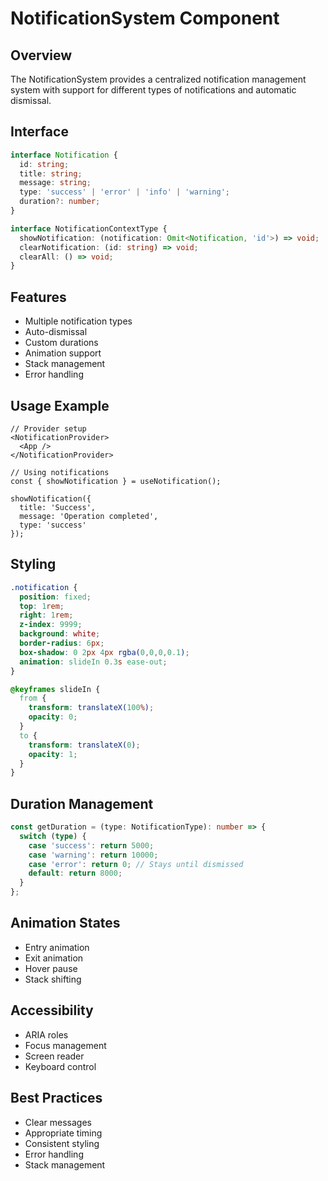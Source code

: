# NotificationSystem Component

## Overview
The NotificationSystem provides a centralized notification management system with support for different types of notifications and automatic dismissal.

## Interface
```typescript
interface Notification {
  id: string;
  title: string;
  message: string;
  type: 'success' | 'error' | 'info' | 'warning';
  duration?: number;
}

interface NotificationContextType {
  showNotification: (notification: Omit<Notification, 'id'>) => void;
  clearNotification: (id: string) => void;
  clearAll: () => void;
}
```

## Features
- Multiple notification types
- Auto-dismissal
- Custom durations
- Animation support
- Stack management
- Error handling

## Usage Example
```tsx
// Provider setup
<NotificationProvider>
  <App />
</NotificationProvider>

// Using notifications
const { showNotification } = useNotification();

showNotification({
  title: 'Success',
  message: 'Operation completed',
  type: 'success'
});
```

## Styling
```css
.notification {
  position: fixed;
  top: 1rem;
  right: 1rem;
  z-index: 9999;
  background: white;
  border-radius: 6px;
  box-shadow: 0 2px 4px rgba(0,0,0,0.1);
  animation: slideIn 0.3s ease-out;
}

@keyframes slideIn {
  from {
    transform: translateX(100%);
    opacity: 0;
  }
  to {
    transform: translateX(0);
    opacity: 1;
  }
}
```

## Duration Management
```typescript
const getDuration = (type: NotificationType): number => {
  switch (type) {
    case 'success': return 5000;
    case 'warning': return 10000;
    case 'error': return 0; // Stays until dismissed
    default: return 8000;
  }
};
```

## Animation States
- Entry animation
- Exit animation
- Hover pause
- Stack shifting

## Accessibility
- ARIA roles
- Focus management
- Screen reader
- Keyboard control

## Best Practices
- Clear messages
- Appropriate timing
- Consistent styling
- Error handling
- Stack management